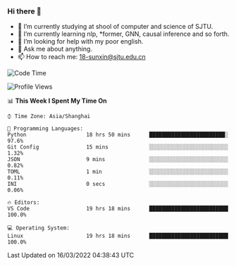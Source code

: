### Hi there 👋

<!--
**sunxin000/sunxin000** is a ✨ _special_ ✨ repository because its `README.md` (this file) appears on your GitHub profile.

Here are some ideas to get you started:

- 🔭 I’m currently working on ...
- 🌱 I’m currently learning ...
- 👯 I’m looking to collaborate on ...
- 🤔 I’m looking for help with ...
- 💬 Ask me about ...
- 📫 How to reach me: ...
- 😄 Pronouns: ...
- ⚡ Fun fact: ...
-->
- 🏫 I’m currently studying at shool of computer and science of SJTU.
- 🌱 I’m currently learning nlp, \*former, GNN, causal inference and so forth.
- 🤔 I’m looking for help with my poor english.
- 💬 Ask me about anything.
- 📫 How to reach me: 18-sunxin@sjtu.edu.cn
<!--START_SECTION:waka-->
![Code Time](http://img.shields.io/badge/Code%20Time-117%20hrs%2059%20mins-blue)

![Profile Views](http://img.shields.io/badge/Profile%20Views-0-blue)

📊 **This Week I Spent My Time On** 

```text
⌚︎ Time Zone: Asia/Shanghai

💬 Programming Languages: 
Python                   18 hrs 50 mins      ████████████████████████░   97.6% 
Git Config               15 mins             ░░░░░░░░░░░░░░░░░░░░░░░░░   1.32% 
JSON                     9 mins              ░░░░░░░░░░░░░░░░░░░░░░░░░   0.82% 
TOML                     1 min               ░░░░░░░░░░░░░░░░░░░░░░░░░   0.11% 
INI                      0 secs              ░░░░░░░░░░░░░░░░░░░░░░░░░   0.06%

🔥 Editors: 
VS Code                  19 hrs 18 mins      █████████████████████████   100.0%

💻 Operating System: 
Linux                    19 hrs 18 mins      █████████████████████████   100.0%

```


 Last Updated on 16/03/2022 04:38:43 UTC
<!--END_SECTION:waka-->
